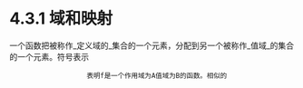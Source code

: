# 4.3.1 域和映射

一个函数把被称作_定义域的_集合的一个元素，分配到另一个被称作_值域_的集合的一个元素。符号表示

                       表明f是一个作用域为A值域为B的函数。相似的



